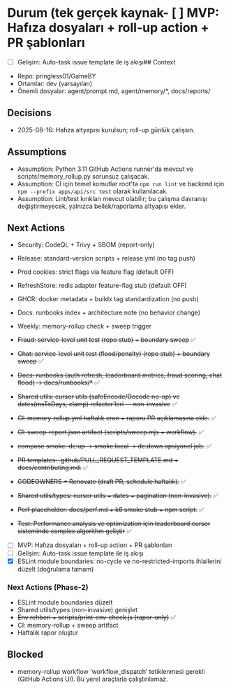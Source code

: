 # Durum (tek gerçek kaynak- [ ] MVP: Hafıza dosyaları + roll-up action + PR şablonları
- [ ] Gelişim: Auto-task issue template ile iş akışı## Context
- Repo: pringless01/GameBY
- Ortamlar: dev (varsayılan)
- Önemli dosyalar: agent/prompt.md, agent/memory/*, docs/reports/

## Decisions
- 2025-08-16: Hafıza altyapısı kurulsun; roll-up günlük çalışsın.

## Assumptions
- Assumption: Python 3.11 GitHub Actions runner'da mevcut ve scripts/memory_rollup.py sorunsuz çalışacak.
- Assumption: CI için temel komutlar root'ta `npm run lint` ve backend için `npm --prefix apps/api/src test` olarak kullanılacak.
- Assumption: Lint/test kırıkları mevcut olabilir; bu çalışma davranışı değiştirmeyecek, yalnızca bellek/raporlama altyapısı ekler.

## Next Actions
- Security: CodeQL + Trivy + SBOM (report-only)
- Release: standard-version scripts + release.yml (no tag push)
- Prod cookies: strict flags via feature flag (default OFF)
- RefreshStore: redis adapter feature-flag stub (default OFF)
- GHCR: docker metadata + buildx tag standardization (no push)
- Docs: runbooks index + architecture note (no behavior change)
- Weekly: memory-rollup check + sweep trigger

- ~~Fraud: service-level unit test (repo stub) + boundary sweep~~ ✅
- ~~Chat: service-level unit test (flood/penalty) (repo stub) + boundary sweep~~ ✅
- ~~Docs: runbooks (auth refresh, leaderboard metrics, fraud scoring, chat flood) → docs/runbooks/*~~ ✅
- ~~Shared utils: cursor utils (safeEncode/Decode no-op) ve dates(msToDays, clamp) refactor’leri — non-invasive~~ ✅
- ~~CI: memory-rollup.yml haftalık cron + raporu PR açıklamasına ekle.~~ ✅
- ~~CI: sweep-report.json artifact (scripts/sweep.mjs + workflow).~~ ✅
- ~~compose smoke: dc:up → smoke:local → dc:down opsiyonel job.~~ ✅
- ~~PR templates: .github/PULL_REQUEST_TEMPLATE.md + docs/contributing.md.~~ ✅
- ~~CODEOWNERS + Renovate (draft PR, schedule haftalık).~~ ✅
- ~~Shared utils/types: cursor utils + dates + pagination (non-invasive).~~ ✅
- ~~Perf placeholder: docs/perf.md + k6 smoke stub + npm script.~~ ✅
- ~~Test: Performance analysis ve optimization için leaderboard cursor sisteminde complex algorithm geliştir~~ ✅
- [ ] MVP: Hafıza dosyaları + roll-up action + PR şablonları
- [ ] Gelişim: Auto-task issue template ile iş akışı
- [x] ESLint module boundaries: no-cycle ve no-restricted-imports ihlallerini düzelt (doğrulama tamam)

### Next Actions (Phase-2)
- ESLint module boundaries düzelt
- Shared utils/types (non-invasive) genişlet
- ~~Env rehberi + scripts/print-env-check.js (rapor-only)~~ ✅
- CI: memory-rollup + sweep artifact
- Haftalık rapor oluştur

## Blocked
- memory-rollup workflow ‘workflow_dispatch’ tetiklenmesi gerekli (GitHub Actions UI). Bu yerel araçlarla çalıştırılamaz.
